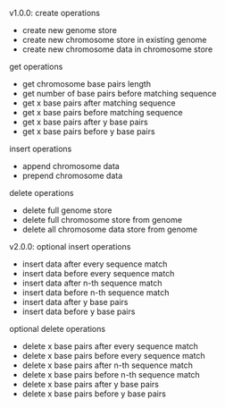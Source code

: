 v1.0.0:
create operations

  - create new genome store
  - create new chromosome store in existing genome
  - create new chromosome data in chromosome store

get operations

  - get chromosome base pairs length
  - get number of base pairs before matching sequence
  - get x base pairs after matching sequence
  - get x base pairs before matching sequence
  - get x base pairs after y base pairs
  - get x base pairs before y base pairs
  
insert operations

  - append chromosome data
  - prepend chromosome data
  
delete operations

  - delete full genome store
  - delete full chromosome store from genome
  - delete all chromosome data store from genome
  
v2.0.0:
optional insert operations

  - insert data after every sequence match
  - insert data before every sequence match
  - insert data after n-th sequence match
  - insert data before n-th sequence match
  - insert data after y base pairs
  - insert data before y base pairs
  
optional delete operations

  - delete x base pairs after every sequence match
  - delete x base pairs before every sequence match
  - delete x base pairs after n-th sequence match
  - delete x base pairs before n-th sequence match
  - delete x base pairs after y base pairs
  - delete x base pairs before y base pairs
  